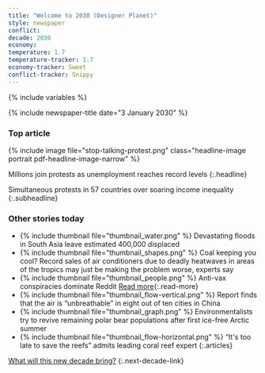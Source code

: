 ```yaml
---
title: "Welcome to 2030 (Designer Planet)"
style: newspaper
conflict: 
decade: 2030
economy: 
temperature: 1.7
temperature-tracker: 1.7
economy-tracker: Sweet
conflict-tracker: Snippy
---
```


{% include variables %}

{% include newspaper-title date="3 January 2030" %}

### Top article

{% include image file="stop-talking-protest.png" class="headline-image portrait pdf-headline-image-narrow" %}

Millions join protests as unemployment reaches record levels
{:.headline}

Simultaneous protests in 57 countries over soaring income inequality
{:.subheadline}

### Other stories today

- {% include thumbnail file="thumbnail_water.png" %} Devastating floods in South Asia leave estimated 400,000 displaced
- {% include thumbnail file="thumbnail_shapes.png" %} Coal keeping you cool? Record sales of air conditioners due to deadly heatwaves in areas of the tropics may just be making the problem worse, experts say
- {% include thumbnail file="thumbnail_people.png" %} Anti-vax conspiracies dominate Reddit [Read more](story_reddit.html){:.read-more}
- {% include thumbnail file="thumbnail_flow-vertical.png" %} Report finds that the air is “unbreathable” in eight out of ten cities in China
- {% include thumbnail file="thumbnail_graph.png" %} Environmentalists try to revive remaining polar bear populations after first ice-free Arctic summer
- {% include thumbnail file="thumbnail_flow-horizontal.png" %} “It's too late to save the reefs” admits leading coral reef expert
{:.articles}

[What will this new decade bring?](chapter_grassroots-inequality-rebellion.html)
{:.next-decade-link}
